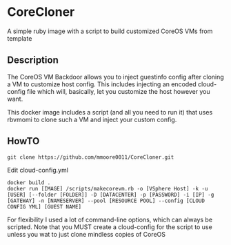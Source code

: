 # CoreCloner
A simple ruby image with a script to build customized CoreOS VMs from template

## Description

The CoreOS VM Backdoor allows you to inject guestinfo config after cloning a VM to customize host config.  This includes injecting an encoded cloud-config file which will, basically, let you customize the host however you want.  

This docker image includes a script (and all you need to run it) that uses rbvmomi to clone such a VM and inject your custom config.

## HowTO

~~~
git clone https://github.com/mmoore0011/CoreCloner.git
~~~
Edit cloud-config.yml
~~~
docker build .
docker run [IMAGE] /scripts/makecorevm.rb -o [VSphere Host] -k -u [USER] [--folder [FOLDER]] -D [DATACENTER] -p [PASSWORD] -i [IP] -g [GATEWAY] -n [NAMESERVER] --pool [RESOURCE POOL] --config [CLOUD CONFIG YML] [GUEST NAME]
~~~

For flexibility I used a lot of command-line options, which can always be scripted.  Note that you MUST create a cloud-config for the script to use unless you wat to just clone mindless copies of CoreOS

